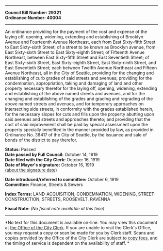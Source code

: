 * * * * *  
  
**Council Bill Number: [](#h0)[](#h2)29321**   
**Ordinance Number: 40004**  
  
* * * * *  
  
An ordinance providing for the payment of the cost and expense of the laying off, opening, widening, extending and establishing of Brooklyn Avenue and Fourteenth Avenue Northeast, each from East Sixty-fifth Street to East Sixty-sixth Street; of a street to be known as Brooklyn avenue, from East Sixty-sixth Street to East Sixty-eighth Street; of Fifteenth Avenue Northeast, between East Sixty-fifth Street and East Seventieth Street; of East Sixty-sixth Street, East Sixty-eighth Street, East Sixty-ninth Street, and East Seventieth Street; each between Twelfth Avenue Northeast and Fifteen Avenue Northeast, all in the City of Seattle, providing for the changing and establishing of curb grades of said streets and avenues; providing for the condemnation, appropriation, taking and damaging of land and other property necessary therefor for the laying off, opening, widening, extending and establishing of the above named streets and avenues, and for the changing and establishing of the grades and grading and regrading of the above named streets and avenues, and for temporary approaches on intersecting side streets, in conformity with the grades established herein, for the necessary slopes for cuts and fills upon the property abutting upon said avenues and streets and approaches thereto; and providing that the cost of said improvement shall be paid by special assessment upon the property specially benefited in the manner provided by law, as provided in Ordinance No. 38417 of the City of Seattle, by the issuance and sale of bonds of the district to pay therefor.  
  
**Status:** Passed   
**Date passed by Full Council:** October 14, 1919   
**Date filed with the City Clerk:** October 16, 1919   
**Date of Mayor's signature:** October 16, 1919   
[(about the signature date)](/~public/approvaldate.htm)   
  
  
**Date introduced/referred to committee:** October 6, 1919   
**Committee:** Finance, Streets & Sewers   
  
**Index Terms:** LAND-ACQUISITION, CONDEMNATION, WIDENING, STREET-CONSTRUCTION, STREETS, ROOSEVELT, RAVENNA  
  
**Fiscal Note:** *(No fiscal note available at this time)*  
  
* * * * *  
  
*No text for this document is available on-line. You may view this document at [the Office of the City Clerk](http://www.seattle.gov/leg/clerk/contactUs.htm). If you are unable to visit the Clerk's Office, you may request a copy or scan be made for you by Clerk staff. Scans and copies provided by the Office of the City Clerk are subject to [copy fees](http://clerk.seattle.gov/~public/clerkfees.htm), and the timing of service is dependent on the availability of staff. *  
  
  
